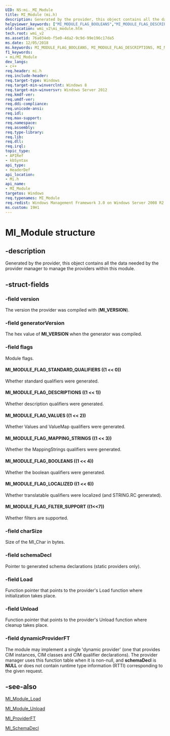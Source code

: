 ```yaml
---
UID: NS:mi._MI_Module
title: MI_Module (mi.h)
description: Generated by the provider, this object contains all the data needed by the provider manager to manage the providers within this module.
helpviewer_keywords: ["MI_MODULE_FLAG_BOOLEANS","MI_MODULE_FLAG_DESCRIPTIONS","MI_MODULE_FLAG_FILTER_SUPPORT","MI_MODULE_FLAG_LOCALIZED","MI_MODULE_FLAG_MAPPING_STRINGS","MI_MODULE_FLAG_STANDARD_QUALIFIERS","MI_MODULE_FLAG_VALUES","MI_Module","MI_Module structure [Windows Management Infrastructure (MI)]","mi/MI_Module","wmi._mi_module","wmi_v2.mi_module"]
old-location: wmi_v2\mi_module.htm
tech.root: wmi_v2
ms.assetid: 76a034eb-f5e0-4da2-9c9d-99e196c17da5
ms.date: 12/05/2018
ms.keywords: MI_MODULE_FLAG_BOOLEANS, MI_MODULE_FLAG_DESCRIPTIONS, MI_MODULE_FLAG_FILTER_SUPPORT, MI_MODULE_FLAG_LOCALIZED, MI_MODULE_FLAG_MAPPING_STRINGS, MI_MODULE_FLAG_STANDARD_QUALIFIERS, MI_MODULE_FLAG_VALUES, MI_Module, MI_Module structure [Windows Management Infrastructure (MI)], mi/MI_Module, wmi._mi_module, wmi_v2.mi_module
f1_keywords:
- mi/MI_Module
dev_langs:
- c++
req.header: mi.h
req.include-header: 
req.target-type: Windows
req.target-min-winverclnt: Windows 8
req.target-min-winversvr: Windows Server 2012
req.kmdf-ver: 
req.umdf-ver: 
req.ddi-compliance: 
req.unicode-ansi: 
req.idl: 
req.max-support: 
req.namespace: 
req.assembly: 
req.type-library: 
req.lib: 
req.dll: 
req.irql: 
topic_type:
- APIRef
- kbSyntax
api_type:
- HeaderDef
api_location:
- Mi.h
api_name:
- MI_Module
targetos: Windows
req.typenames: MI_Module
req.redist: Windows Management Framework 3.0 on Windows Server 2008 R2 with SP1, Windows 7 with SP1, and Windows Server 2008 with SP2
ms.custom: 19H1
---
```


# MI_Module structure


## -description


Generated by the provider, this object contains
   all the data needed by the provider manager to manage the providers within this
   module.


## -struct-fields




### -field version

The version the provider was compiled with (<b>MI_VERSION</b>).


### -field generatorVersion

The hex value of <b>MI_VERSION</b> when the generator was compiled.


### -field flags

Module flags.



#### MI_MODULE_FLAG_STANDARD_QUALIFIERS ((1 << 0))

Whether standard qualifiers were generated.



#### MI_MODULE_FLAG_DESCRIPTIONS ((1 << 1))

Whether description qualifiers were generated.



#### MI_MODULE_FLAG_VALUES ((1 << 2))

Whether Values and ValueMap qualifiers were generated.



#### MI_MODULE_FLAG_MAPPING_STRINGS ((1 << 3))

Whether the MappingStrings qualifiers were generated.



#### MI_MODULE_FLAG_BOOLEANS ((1 << 4))

Whether the boolean qualifiers were generated.



#### MI_MODULE_FLAG_LOCALIZED ((1 << 6))

Whether translatable qualifiers were localized (and STRING.RC generated).



#### MI_MODULE_FLAG_FILTER_SUPPORT ((1<<7))

Whether filters are supported.


### -field charSize

Size of the MI_Char in bytes.


### -field schemaDecl

Pointer to generated schema declarations (static providers only).


### -field Load

Function pointer that points to the provider's Load function where initialization takes place.


### -field Unload

Function pointer that points to the provider's Unload function where cleanup takes place.


### -field dynamicProviderFT

The module may implement a single 'dynamic provider' (one that provides CIM instances, CIM classes and CIM 
      qualifier declarations). The provider manager uses this function table when it is non-null, and 
      <b>schemaDecl</b> is <b>NULL</b> or does not contain runtime type 
      information (RTTI)  corresponding to the given request.


## -see-also




<a href="https://docs.microsoft.com/previous-versions/windows/desktop/legacy/dn792322(v=vs.85)">MI_Module_Load</a>



<a href="https://docs.microsoft.com/previous-versions/windows/desktop/legacy/dn792323(v=vs.85)">MI_Module_Unload</a>



<a href="https://docs.microsoft.com/windows/desktop/api/mi/ns-mi-mi_providerft">MI_ProviderFT</a>



<a href="https://docs.microsoft.com/windows/desktop/api/mi/ns-mi-mi_schemadecl">MI_SchemaDecl</a>
 

 

